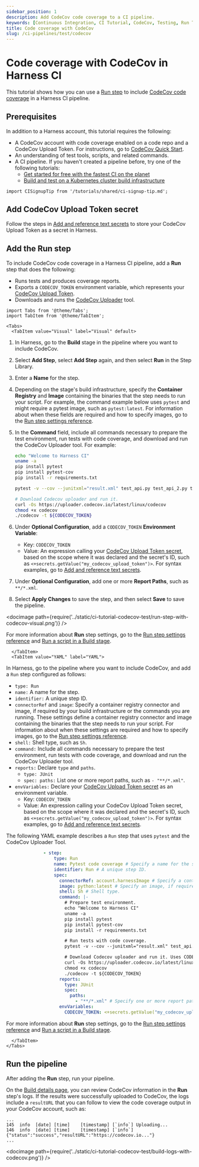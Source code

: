 ```yaml
---
sidebar_position: 1
description: Add CodeCov code coverage to a CI pipeline.
keywords: [Continuous Integration, CI Tutorial, CodeCov, Testing, Run Tests]
title: Code coverage with CodeCov
slug: /ci-pipelines/test/codecov
---
```


# Code coverage with CodeCov in Harness CI

<ctabanner
  buttonText="Learn More"
  title="Continue your learning journey."
  tagline="Take a Continuous Integration Certification today!"
  link="/certifications/continuous-integration"
  closable={true}
  target="_self"
/>

This tutorial shows how you can use a [Run step](/docs/continuous-integration/use-ci/run-ci-scripts/run-a-script-in-a-ci-stage) to include [CodeCov code coverage](https://docs.codecov.com/docs/about-code-coverage#top-5-codecov-features) in a Harness CI pipeline.

## Prerequisites

In addition to a Harness account, this tutorial requires the following:

* A CodeCov account with code coverage enabled on a code repo and a CodeCov Upload Token. For instructions, go to [CodeCov Quick Start](https://docs.codecov.com/docs/quick-start).
* An understanding of test tools, scripts, and related commands.
* A CI pipeline. If you haven't created a pipeline before, try one of the following tutorials:
  * [Get started for free with the fastest CI on the planet](/tutorials/ci-pipelines/fastest-ci)
  * [Build and test on a Kubernetes cluster build infrastructure](/tutorials/ci-pipelines/kubernetes-build-farm)

```mdx-code-block
import CISignupTip from '/tutorials/shared/ci-signup-tip.md';
```

<CISignupTip />

## Add CodeCov Upload Token secret

Follow the steps in [Add and reference text secrets](/docs/platform/Secrets/add-use-text-secrets) to store your CodeCov Upload Token as a secret in Harness.

## Add the Run step

To include CodeCov code coverage in a Harness CI pipeline, add a **Run** step that does the following:

* Runs tests and produces coverage reports.
* Exports a `CODECOV_TOKEN` environment variable, which represents your [CodeCov Upload Token](https://docs.codecov.com/docs/codecov-uploader#upload-token).
* Downloads and runs the [CodeCov Uploader](https://docs.codecov.com/docs/codecov-uploader) tool.

```mdx-code-block
import Tabs from '@theme/Tabs';
import TabItem from '@theme/TabItem';
```
```mdx-code-block
<Tabs>
  <TabItem value="Visual" label="Visual" default>
```

1. In Harness, go to the **Build** stage in the pipeline where you want to include CodeCov.
2. Select **Add Step**, select **Add Step** again, and then select **Run** in the Step Library.
3. Enter a **Name** for the step.
4. Depending on the stage's build infrastructure, specify the **Container Registry** and **Image** containing the binaries that the step needs to run your script. For example, the command example below uses `pytest` and might require a pytest image, such as `pytest:latest`. For information about when these fields are required and how to specify images, go to the [Run step settings reference](/docs/continuous-integration/use-ci/run-ci-scripts/run-step-settings).
6. In the **Command** field, include all commands necessary to prepare the test environment, run tests with code coverage, and download and run the CodeCov Uploader tool. For example:

   ```sh
   echo "Welcome to Harness CI"
   uname -a
   pip install pytest
   pip install pytest-cov
   pip install -r requirements.txt

   pytest -v --cov --junitxml="result.xml" test_api.py test_api_2.py test_api_3.py

   # Download Codecov uploader and run it.
   curl -Os https://uploader.codecov.io/latest/linux/codecov
   chmod +x codecov
   ./codecov -t ${CODECOV_TOKEN}
   ```

7. Under **Optional Configuration**, add a `CODECOV_TOKEN` **Environment Variable**:

   * Key: `CODECOV_TOKEN`
   * Value: An expression calling your [CodeCov Upload Token secret](#add-codecov-upload-token-secret), based on the scope where it was declared and the secret's ID, such as `<+secrets.getValue("my_codecov_upload_token")>`. For syntax examples, go to [Add and reference text secrets](/docs/platform/Secrets/add-use-text-secrets).

8. Under **Optional Configuration**, add one or more **Report Paths**, such as `**/*.xml`.
9. Select **Apply Changes** to save the step, and then select **Save** to save the pipeline.

<!-- ![](../static/ci-tutorial-codecov-test/run-step-with-codecov-visual.png) -->

<docimage path={require('../static/ci-tutorial-codecov-test/run-step-with-codecov-visual.png')} />

For more information about **Run** step settings, go to the [Run step settings reference](/docs/continuous-integration/use-ci/run-ci-scripts/run-step-settings) and [Run a script in a Build stage](/docs/continuous-integration/use-ci/run-ci-scripts/run-a-script-in-a-ci-stage).

```mdx-code-block
  </TabItem>
  <TabItem value="YAML" label="YAML">
```

In Harness, go to the pipeline where you want to include CodeCov, and add a `Run` step configured as follows:

   *  `type: Run`
   *  `name:` A name for the step.
   *  `identifier:` A unique step ID.
   *  `connectorRef` and `image`: Specify a container registry connector and image, if required by your build infrastructure or the commands you are running. These settings define a container registry connector and image containing the binaries that the step needs to run your script. For information about when these settings are required and how to specify images, go to the [Run step settings reference](/docs/continuous-integration/use-ci/run-ci-scripts/run-step-settings).
   *  `shell:` Shell type, such as `Sh`.
   *  `command:` Include all commands necessary to prepare the test environment, run tests with code coverage, and download and run the CodeCov Uploader tool.
   *  `reports:` Declare `type` and `paths`.
      *  `type: JUnit`
      *  `spec: paths:` List one or more report paths, such as `- "**/*.xml"`.
   *  `envVariables:` Declare your [CodeCov Upload Token secret](#add-codecov-upload-token-secret) as an environment variable.
      *  Key: `CODECOV_TOKEN`
      *  Value: An expression calling your CodeCov Upload Token secret, based on the scope where it was declared and the secret's ID, such as `<+secrets.getValue("my_codecov_upload_token")>`. For syntax examples, go to [Add and reference text secrets](/docs/platform/Secrets/add-use-text-secrets).

The following YAML example describes a `Run` step that uses `pytest` and the CodeCov Uploader Tool.

```yaml
              - step:
                  type: Run
                  name: Pytest code coverage # Specify a name for the step.
                  identifier: Run # A unique step ID.
                  spec:
                    connectorRef: account.harnessImage # Specify a container registry connector, if required. Omit if not required.
                    image: python:latest # Specify an image, if required. Omit if not required.
                    shell: Sh # Shell type.
                    command: |-
                      # Prepare test environment.
                      echo "Welcome to Harness CI"
                      uname -a
                      pip install pytest
                      pip install pytest-cov
                      pip install -r requirements.txt

                      # Run tests with code coverage.
                      pytest -v --cov --junitxml="result.xml" test_api.py test_api_2.py test_api_3.py

                      # Download Codecov uploader and run it. Uses CODECOV_TOKEN envVariable.
                      curl -Os https://uploader.codecov.io/latest/linux/codecov
                      chmod +x codecov
                      ./codecov -t ${CODECOV_TOKEN}
                    reports:
                      type: JUnit
                      spec:
                        paths:
                          - "**/*.xml" # Specify one or more report paths.
                    envVariables:
                      CODECOV_TOKEN: <+secrets.getValue("my_codecov_upload_token")> # CodeCov Upload Token secret as an environment variable.
```

For more information about **Run** step settings, go to the [Run step settings reference](/docs/continuous-integration/use-ci/run-ci-scripts/run-step-settings) and [Run a script in a Build stage](/docs/continuous-integration/use-ci/run-ci-scripts/run-a-script-in-a-ci-stage).

```mdx-code-block
  </TabItem>
</Tabs>
```

## Run the pipeline

After adding the **Run** step, run your pipeline.

On the [Build details page](/docs/continuous-integration/use-ci/viewing-builds), you can review CodeCov information in the **Run** step's logs. If the results were successfully uploaded to CodeCov, the logs include a `resultURL` that you can follow to view the code coverage output in your CodeCov account, such as:

```
...
145  info  [date] [time]    [timestamp] [`info`] Uploading...
146  info  [date] [time]    [timestamp] [`info`] {"status":"success","resultURL":"https://codecov.io..."}
...
```

<!-- ![](../static/ci-tutorial-codecov-test/build-logs-with-codecov.png) -->

<docimage path={require('../static/ci-tutorial-codecov-test/build-logs-with-codecov.png')} />
